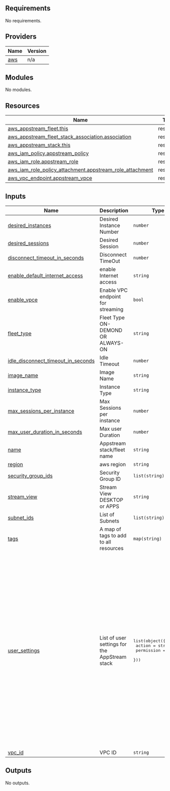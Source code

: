 ## Requirements

No requirements.

## Providers

| Name | Version |
|------|---------|
| <a name="provider_aws"></a> [aws](#provider\_aws) | n/a |

## Modules

No modules.

## Resources

| Name | Type |
|------|------|
| [aws_appstream_fleet.this](https://registry.terraform.io/providers/hashicorp/aws/latest/docs/resources/appstream_fleet) | resource |
| [aws_appstream_fleet_stack_association.association](https://registry.terraform.io/providers/hashicorp/aws/latest/docs/resources/appstream_fleet_stack_association) | resource |
| [aws_appstream_stack.this](https://registry.terraform.io/providers/hashicorp/aws/latest/docs/resources/appstream_stack) | resource |
| [aws_iam_policy.appstream_policy](https://registry.terraform.io/providers/hashicorp/aws/latest/docs/resources/iam_policy) | resource |
| [aws_iam_role.appstream_role](https://registry.terraform.io/providers/hashicorp/aws/latest/docs/resources/iam_role) | resource |
| [aws_iam_role_policy_attachment.appstream_role_attachment](https://registry.terraform.io/providers/hashicorp/aws/latest/docs/resources/iam_role_policy_attachment) | resource |
| [aws_vpc_endpoint.appstream_vpce](https://registry.terraform.io/providers/hashicorp/aws/latest/docs/resources/vpc_endpoint) | resource |

## Inputs

| Name | Description | Type | Default | Required |
|------|-------------|------|---------|:--------:|
| <a name="input_desired_instances"></a> [desired\_instances](#input\_desired\_instances) | Desired Instance Number | `number` | `1` | no |
| <a name="input_desired_sessions"></a> [desired\_sessions](#input\_desired\_sessions) | Desired Session | `number` | `null` | no |
| <a name="input_disconnect_timeout_in_seconds"></a> [disconnect\_timeout\_in\_seconds](#input\_disconnect\_timeout\_in\_seconds) | Disconnect TimeOut | `number` | `300` | no |
| <a name="input_enable_default_internet_access"></a> [enable\_default\_internet\_access](#input\_enable\_default\_internet\_access) | enable Internet access | `string` | `"false"` | no |
| <a name="input_enable_vpce"></a> [enable\_vpce](#input\_enable\_vpce) | Enable VPC endpoint for streaming | `bool` | `false` | no |
| <a name="input_fleet_type"></a> [fleet\_type](#input\_fleet\_type) | Fleet Type ON-DEMOND OR ALWAYS-ON | `string` | `"ON_DEMAND"` | no |
| <a name="input_idle_disconnect_timeout_in_seconds"></a> [idle\_disconnect\_timeout\_in\_seconds](#input\_idle\_disconnect\_timeout\_in\_seconds) | Idle Timeout | `number` | `600` | no |
| <a name="input_image_name"></a> [image\_name](#input\_image\_name) | Image Name | `string` | `"AppStream-WinServer2016-06-17-2024"` | no |
| <a name="input_instance_type"></a> [instance\_type](#input\_instance\_type) | Instance Type | `string` | `"stream.standard.medium"` | no |
| <a name="input_max_sessions_per_instance"></a> [max\_sessions\_per\_instance](#input\_max\_sessions\_per\_instance) | Max Sessions per instance | `number` | `null` | no |
| <a name="input_max_user_duration_in_seconds"></a> [max\_user\_duration\_in\_seconds](#input\_max\_user\_duration\_in\_seconds) | Max user Duration | `number` | `600` | no |
| <a name="input_name"></a> [name](#input\_name) | Appstream stack/fleet name | `string` | `""` | no |
| <a name="input_region"></a> [region](#input\_region) | aws region | `string` | `"us-west-2"` | no |
| <a name="input_security_group_ids"></a> [security\_group\_ids](#input\_security\_group\_ids) | Security Group ID | `list(string)` | `[]` | no |
| <a name="input_stream_view"></a> [stream\_view](#input\_stream\_view) | Stream View DESKTOP or APPS | `string` | `"DESKTOP"` | no |
| <a name="input_subnet_ids"></a> [subnet\_ids](#input\_subnet\_ids) | List of Subnets | `list(string)` | `[]` | no |
| <a name="input_tags"></a> [tags](#input\_tags) | A map of tags to add to all resources | `map(string)` | `{}` | no |
| <a name="input_user_settings"></a> [user\_settings](#input\_user\_settings) | List of user settings for the AppStream stack | <pre>list(object({<br>    action     = string<br>    permission = string<br>  }))</pre> | <pre>[<br>  {<br>    "action": "CLIPBOARD_COPY_FROM_LOCAL_DEVICE",<br>    "permission": "ENABLED"<br>  },<br>  {<br>    "action": "CLIPBOARD_COPY_TO_LOCAL_DEVICE",<br>    "permission": "ENABLED"<br>  },<br>  {<br>    "action": "FILE_UPLOAD",<br>    "permission": "ENABLED"<br>  },<br>  {<br>    "action": "FILE_DOWNLOAD",<br>    "permission": "ENABLED"<br>  },<br>  {<br>    "action": "PRINTING_TO_LOCAL_DEVICE",<br>    "permission": "ENABLED"<br>  },<br>  {<br>    "action": "DOMAIN_PASSWORD_SIGNIN",<br>    "permission": "DISABLED"<br>  },<br>  {<br>    "action": "DOMAIN_SMART_CARD_SIGNIN",<br>    "permission": "DISABLED"<br>  }<br>]</pre> | no |
| <a name="input_vpc_id"></a> [vpc\_id](#input\_vpc\_id) | VPC ID | `string` | `""` | no |

## Outputs

No outputs.
